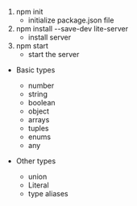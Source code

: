 1. npm init
   * initialize package.json file
2. npm install --save-dev lite-server
   * install server
3. npm start
   * start the server

* Basic types
   * number
   * string
   * boolean
   * object
   * arrays
   * tuples
   * enums
   * any

* Other types
   * union
   * Literal 
   * type aliases 

